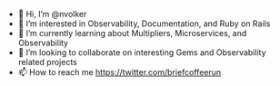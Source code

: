 - 👋 Hi, I’m @nvolker
- 👀 I’m interested in Observability, Documentation, and Ruby on Rails
- 🌱 I’m currently learning about Multipliers, Microservices, and Observability
- 💞️ I’m looking to collaborate on interesting Gems and Observability related projects
- 📫 How to reach me https://twitter.com/briefcoffeerun

<!---
nvolker/nvolker is a ✨ special ✨ repository because its `README.md` (this file) appears on your GitHub profile.
You can click the Preview link to take a look at your changes.
--->
